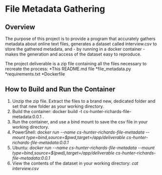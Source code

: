 # File Metadata Gathering #

## Overview ##

The purpose of this project is to provide a program that accurately gathers metadata about online text files, generates a dataset called interview.csv to store the gathered metadata, and - by running in a docker container - makes the generation and access of the dataset easy to reproduce.

The project deliverable is a zip file containing all the files necessary to recreate the process:
*This README.md file
*file_metadata.py
*requirements.txt
*Dockerfile

## How to Build and Run the Container ##

1. Unzip the zip file. Extract the files to a brand new, dedicated folder and set that new folder as your working directory.
2. Build the container: docker build -t cs-hunter-richards-file-metadata:0.0.1 .
3. Run the container, and use a bind mount to save the csv file in your working directory.
 1. PowerShell: *docker run --name cs-hunter-richards-file-metadata --mount type=bind,source=$pwd,target=/app/deliverable cs-hunter-richards-file-metadata:0.0.1*
 2. Ubuntu: *docker run --name cs-hunter-richards-file-metadata --mount type=bind,source=$(pwd),target=/app/deliverable cs-hunter-richards-file-metadata:0.0.1*
4. View the contents of the dataset in your working directory: *cat interview.csv*
